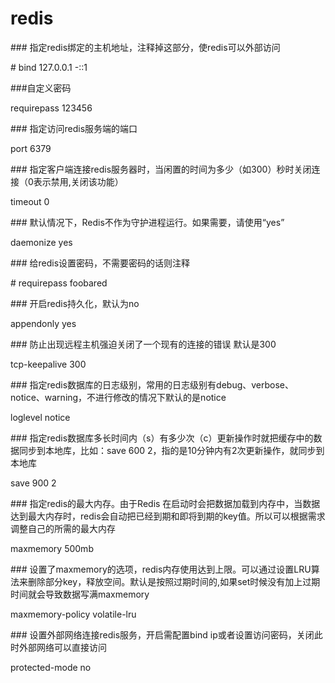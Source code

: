 # redis

\### 指定redis绑定的主机地址，注释掉这部分，使redis可以外部访问

\# bind 127.0.0.1 -::1

\###自定义密码

requirepass 123456

\### 指定访问redis服务端的端口

port 6379

\### 指定客户端连接redis服务器时，当闲置的时间为多少（如300）秒时关闭连接（0表示禁用,关闭该功能）

timeout 0

\### 默认情况下，Redis不作为守护进程运行。如果需要，请使用“yes”

daemonize yes

\### 给redis设置密码，不需要密码的话则注释

\# requirepass foobared

\### 开启redis持久化，默认为no

appendonly yes

\### 防止出现远程主机强迫关闭了一个现有的连接的错误 默认是300

tcp-keepalive 300

\### 指定redis数据库的日志级别，常用的日志级别有debug、verbose、notice、warning，不进行修改的情况下默认的是notice

loglevel notice

\### 指定redis数据库多长时间内（s）有多少次（c）更新操作时就把缓存中的数据同步到本地库，比如：save 600 2，指的是10分钟内有2次更新操作，就同步到本地库

save 900 2

\### 指定redis的最大内存。由于Redis 在启动时会把数据加载到内存中，当数据达到最大内存时，redis会自动把已经到期和即将到期的key值。所以可以根据需求调整自己的所需的最大内存

maxmemory 500mb

\### 设置了maxmemory的选项，redis内存使用达到上限。可以通过设置LRU算法来删除部分key，释放空间。默认是按照过期时间的,如果set时候没有加上过期时间就会导致数据写满maxmemory

maxmemory-policy volatile-lru

\### 设置外部网络连接redis服务，开启需配置bind ip或者设置访问密码，关闭此时外部网络可以直接访问

protected-mode no
